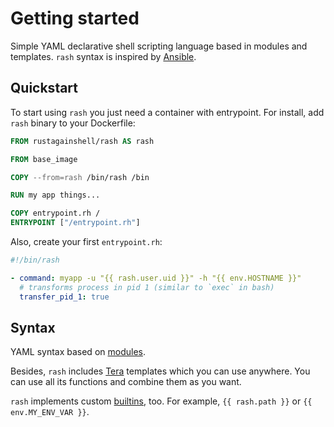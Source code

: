 # Getting started

Simple YAML declarative shell scripting language based in modules and templates.
`rash` syntax is inspired by [Ansible](https://www.ansible.com/).

## Quickstart

To start using `rash` you just need a container with entrypoint.
For install, add `rash` binary to your Dockerfile:

```dockerfile
FROM rustagainshell/rash AS rash

FROM base_image

COPY --from=rash /bin/rash /bin

RUN my app things...

COPY entrypoint.rh /
ENTRYPOINT ["/entrypoint.rh"]
```

Also, create your first `entrypoint.rh`:

```yaml
#!/bin/rash

- command: myapp -u "{{ rash.user.uid }}" -h "{{ env.HOSTNAME }}"
  # transforms process in pid 1 (similar to `exec` in bash)
  transfer_pid_1: true
```

## Syntax

YAML syntax based on [modules](module_index.md).

Besides, `rash` includes [Tera](https://tera.netlify.app/docs/) templates which you can use anywhere. You can use all its functions and combine them as you want.

`rash` implements custom [builtins](vars.md), too. For example, `{{ rash.path }}` or `{{ env.MY_ENV_VAR }}`.
